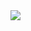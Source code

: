 <img src="https://Song JIn Sub.vercel.app/api?type=wave&color=auto&height=300&section=header&text=capsule%20render&fontSize=90" />
